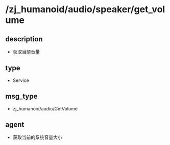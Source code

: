﻿# /zj_humanoid/audio/speaker/get_volume

## description
- 获取当前音量

## type
- Service

## msg_type
- zj_humanoid/audio/GetVolume

## agent
- 获取当前的系统音量大小

